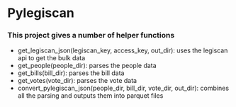 # Pylegiscan
### This project gives a number of helper functions
- get_legiscan_json(legiscan_key, access_key, out_dir): uses the legiscan api to get the bulk data
- get_people(people_dir): parses the people data
- get_bills(bill_dir): parses the bill data
- get_votes(vote_dir): parses the vote data
- convert_pylegiscan_json(people_dir, bill_dir, vote_dir, out_dir): combines all the parsing and outputs them into parquet files